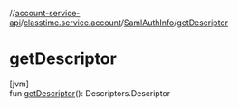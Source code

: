 //[account-service-api](../../../index.md)/[classtime.service.account](../index.md)/[SamlAuthInfo](index.md)/[getDescriptor](get-descriptor.md)

# getDescriptor

[jvm]\
fun [getDescriptor](get-descriptor.md)(): Descriptors.Descriptor
